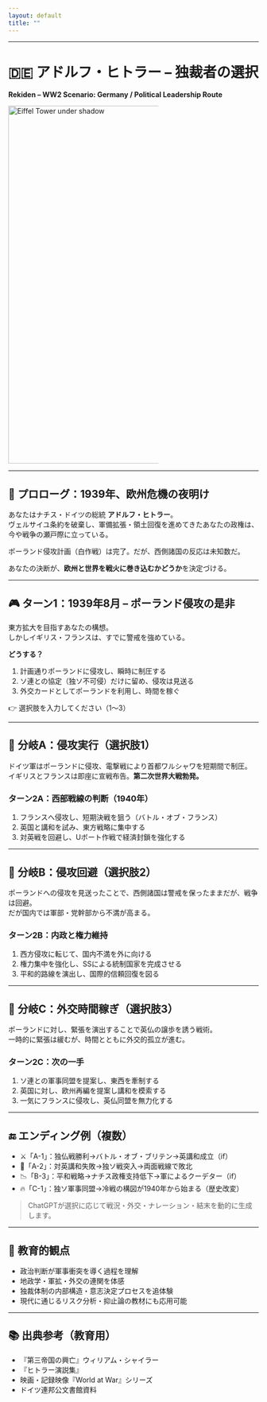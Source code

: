 ```yaml
---
layout: default
title: ""
---
```

    
---

# 🇩🇪 アドルフ・ヒトラー – 独裁者の選択  
**Rekiden – WW2 Scenario: Germany / Political Leadership Route**

<a href="{{ './eiffel_shadow.PNG' | relative_url }}">
  <img src="{{ './eiffel_shadow.PNG' | relative_url }}"
       alt="Eiffel Tower under shadow"
       width="720" style="max-width:60%;height:auto;">
</a>

---

## 📜 プロローグ：1939年、欧州危機の夜明け

あなたはナチス・ドイツの総統 **アドルフ・ヒトラー**。  
ヴェルサイユ条約を破棄し、軍備拡張・領土回復を進めてきたあなたの政権は、今や戦争の瀬戸際に立っている。

ポーランド侵攻計画（白作戦）は完了。だが、西側諸国の反応は未知数だ。

あなたの決断が、**欧州と世界を戦火に巻き込むかどうか**を決定づける。

---

## 🎮 ターン1：1939年8月 – ポーランド侵攻の是非

東方拡大を目指すあなたの構想。  
しかしイギリス・フランスは、すでに警戒を強めている。

**どうする？**

1. 計画通りポーランドに侵攻し、瞬時に制圧する  
2. ソ連との協定（独ソ不可侵）だけに留め、侵攻は見送る  
3. 外交カードとしてポーランドを利用し、時間を稼ぐ

👉 選択肢を入力してください（1〜3）

---

## 🔁 分岐A：侵攻実行（選択肢1）

ドイツ軍はポーランドに侵攻、電撃戦により首都ワルシャワを短期間で制圧。  
イギリスとフランスは即座に宣戦布告。**第二次世界大戦勃発。**

### ターン2A：西部戦線の判断（1940年）

1. フランスへ侵攻し、短期決戦を狙う（バトル・オブ・フランス）  
2. 英国と講和を試み、東方戦略に集中する  
3. 対英戦を回避し、Uボート作戦で経済封鎖を強化する

---

## 🔁 分岐B：侵攻回避（選択肢2）

ポーランドへの侵攻を見送ったことで、西側諸国は警戒を保ったままだが、戦争は回避。  
だが国内では軍部・党幹部から不満が高まる。

### ターン2B：内政と権力維持

1. 西方侵攻に転じて、国内不満を外に向ける  
2. 権力集中を強化し、SSによる統制国家を完成させる  
3. 平和的路線を演出し、国際的信頼回復を図る

---

## 🔁 分岐C：外交時間稼ぎ（選択肢3）

ポーランドに対し、緊張を演出することで英仏の譲歩を誘う戦術。  
一時的に緊張は緩むが、時間とともに外交的孤立が進む。

### ターン2C：次の一手

1. ソ連との軍事同盟を提案し、東西を牽制する  
2. 英国に対し、欧州再編を提案し講和を模索する  
3. 一気にフランスに侵攻し、英仏同盟を無力化する

---

## 🔚 エンディング例（複数）

- ⚔️「A-1」：独仏戦勝利→バトル・オブ・ブリテン→英講和成立（if）
- 🧊「A-2」：対英講和失敗→独ソ戦突入→両面戦線で敗北
- 📉「B-3」：平和戦略→ナチス政権支持低下→軍によるクーデター（if）
- 🔥「C-1」：独ソ軍事同盟→冷戦の構図が1940年から始まる（歴史改変）

> ChatGPTが選択に応じて戦況・外交・ナレーション・結末を動的に生成します。

---

## 🧠 教育的観点

- 政治判断が軍事衝突を導く過程を理解  
- 地政学・軍拡・外交の連関を体感  
- 独裁体制の内部構造・意志決定プロセスを追体験  
- 現代に通じるリスク分析・抑止論の教材にも応用可能

---

## 📚 出典参考（教育用）

- 『第三帝国の興亡』ウィリアム・シャイラー  
- 『ヒトラー演説集』  
- 映画・記録映像『World at War』シリーズ  
- ドイツ連邦公文書館資料
